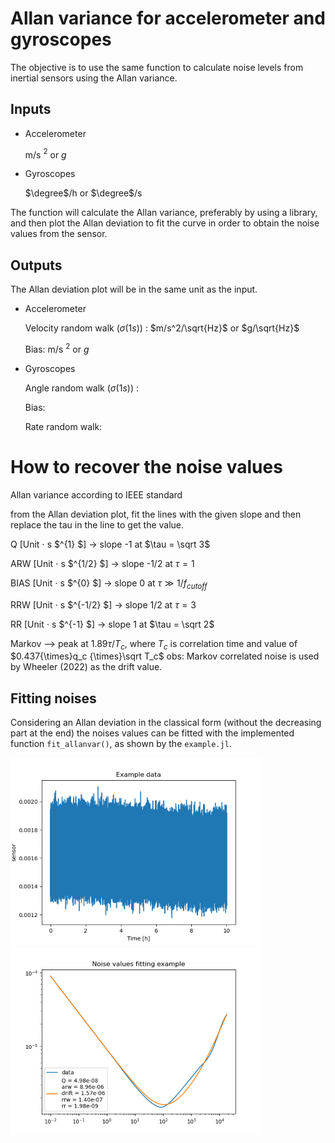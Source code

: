 # Allan variance for accelerometer and gyroscopes

The objective is to use the same function to calculate noise levels from inertial sensors using the Allan variance.

## Inputs


- Accelerometer
 
    m/s $^2$ or $g$

- Gyroscopes

    $\degree$/h or $\degree$/s
  
The function will calculate the Allan  variance, preferably by using a library, and then plot the Allan deviation to fit the curve in order to obtain the noise values from the sensor.

## Outputs
The Allan deviation plot will be in the same unit as the input.

- Accelerometer
  
  Velocity random walk $(\sigma(1s))$ : $m/s^2/\sqrt{Hz}$ or $g/\sqrt{Hz}$
  
  Bias: m/s $^2$ or $g$

  <!-- Acceleration random walk:  -->
  

- Gyroscopes

  Angle random walk $(\sigma(1s))$ :

  Bias:

  Rate random walk:
  

# How to recover the noise values

Allan variance according to IEEE standard

from the Allan deviation plot, fit the lines with the given
slope and then replace the tau in the line to get the value.

Q [Unit $\cdot$ s $^{1} $]		→ slope -1 	at $\tau = \sqrt 3$

ARW	[Unit $\cdot$ s $^{1/2} $]	→ slope -1/2 	at $\tau = 1$

BIAS [Unit $\cdot$ s $^{0} $]	→ slope 0    	at $\tau \gg 1/f_{cutoff}$

RRW	[Unit $\cdot$ s $^{-1/2} $]	→ slope 1/2 	at $\tau = 3$

RR [Unit $\cdot$ s $^{-1} $]		→ slope 1 	at $\tau = \sqrt 2$

Markov  --> peak at $1.89 \tau / T_c$, where $T_c$ is correlation time and value of $0.437{\times}q_c {\times}\sqrt T_c$
obs: Markov correlated noise is used by Wheeler (2022) as the drift value.

## Fitting noises

Considering an Allan deviation in the classical form (without the decreasing part at the end) the noises values can be fitted with the implemented function `fit_allanvar()`, as shown by the `example.jl`.

![image](images/example_data.png)
![image](images/example_allan_fit.png)